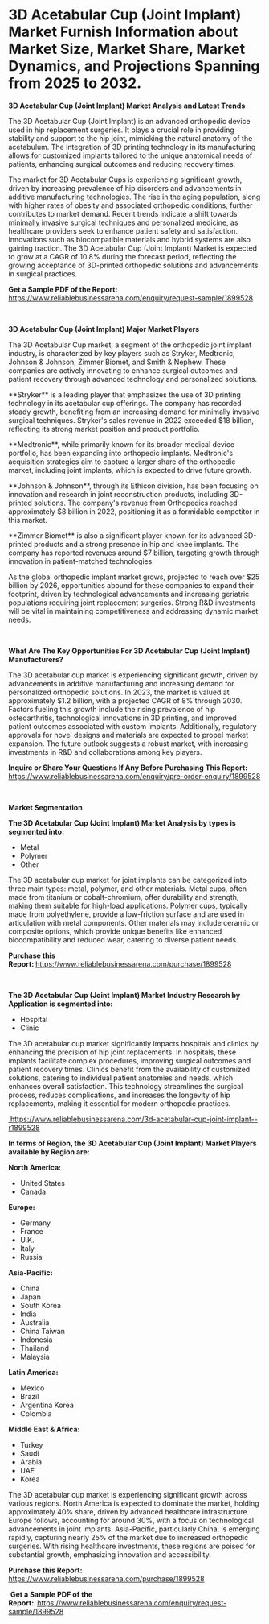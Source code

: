 <p><h1>3D Acetabular Cup (Joint Implant) Market Furnish Information about Market Size, Market Share, Market Dynamics, and Projections Spanning from 2025 to 2032.</h1></p><p><strong>3D Acetabular Cup (Joint Implant) Market Analysis and Latest Trends</strong></p>
<p><p>The 3D Acetabular Cup (Joint Implant) is an advanced orthopedic device used in hip replacement surgeries. It plays a crucial role in providing stability and support to the hip joint, mimicking the natural anatomy of the acetabulum. The integration of 3D printing technology in its manufacturing allows for customized implants tailored to the unique anatomical needs of patients, enhancing surgical outcomes and reducing recovery times.</p><p>The market for 3D Acetabular Cups is experiencing significant growth, driven by increasing prevalence of hip disorders and advancements in additive manufacturing technologies. The rise in the aging population, along with higher rates of obesity and associated orthopedic conditions, further contributes to market demand. Recent trends indicate a shift towards minimally invasive surgical techniques and personalized medicine, as healthcare providers seek to enhance patient safety and satisfaction. Innovations such as biocompatible materials and hybrid systems are also gaining traction. The 3D Acetabular Cup (Joint Implant) Market is expected to grow at a CAGR of 10.8% during the forecast period, reflecting the growing acceptance of 3D-printed orthopedic solutions and advancements in surgical practices.</p></p>
<p><strong>Get a Sample PDF of the Report:&nbsp;</strong> <a href="https://www.reliablebusinessarena.com/enquiry/request-sample/1899528?utm_campaign=2956&utm_medium=2&utm_source=Github&utm_content=ia&utm_term=16042025&utm_id=3d-acetabular-cup-joint-implant">https://www.reliablebusinessarena.com/enquiry/request-sample/1899528</a></p>
<p>&nbsp;</p>
<p><strong>3D Acetabular Cup (Joint Implant) Major Market Players</strong></p>
<p><p>The 3D Acetabular Cup market, a segment of the orthopedic joint implant industry, is characterized by key players such as Stryker, Medtronic, Johnson & Johnson, Zimmer Biomet, and Smith & Nephew. These companies are actively innovating to enhance surgical outcomes and patient recovery through advanced technology and personalized solutions.</p><p>**Stryker** is a leading player that emphasizes the use of 3D printing technology in its acetabular cup offerings. The company has recorded steady growth, benefiting from an increasing demand for minimally invasive surgical techniques. Stryker's sales revenue in 2022 exceeded $18 billion, reflecting its strong market position and product portfolio.</p><p>**Medtronic**, while primarily known for its broader medical device portfolio, has been expanding into orthopedic implants. Medtronic's acquisition strategies aim to capture a larger share of the orthopedic market, including joint implants, which is expected to drive future growth.</p><p>**Johnson & Johnson**, through its Ethicon division, has been focusing on innovation and research in joint reconstruction products, including 3D-printed solutions. The company's revenue from Orthopedics reached approximately $8 billion in 2022, positioning it as a formidable competitor in this market.</p><p>**Zimmer Biomet** is also a significant player known for its advanced 3D-printed products and a strong presence in hip and knee implants. The company has reported revenues around $7 billion, targeting growth through innovation in patient-matched technologies.</p><p>As the global orthopedic implant market grows, projected to reach over $25 billion by 2026, opportunities abound for these companies to expand their footprint, driven by technological advancements and increasing geriatric populations requiring joint replacement surgeries. Strong R&D investments will be vital in maintaining competitiveness and addressing dynamic market needs.</p></p>
<p>&nbsp;</p>
<p><strong>What Are The Key Opportunities For 3D Acetabular Cup (Joint Implant) Manufacturers?</strong></p>
<p><p>The 3D acetabular cup market is experiencing significant growth, driven by advancements in additive manufacturing and increasing demand for personalized orthopedic solutions. In 2023, the market is valued at approximately $1.2 billion, with a projected CAGR of 8% through 2030. Factors fueling this growth include the rising prevalence of hip osteoarthritis, technological innovations in 3D printing, and improved patient outcomes associated with custom implants. Additionally, regulatory approvals for novel designs and materials are expected to propel market expansion. The future outlook suggests a robust market, with increasing investments in R&D and collaborations among key players.</p></p>
<p><strong>Inquire or Share Your Questions If Any Before Purchasing This Report:</strong> <a href="https://www.reliablebusinessarena.com/enquiry/pre-order-enquiry/1899528?utm_campaign=2956&utm_medium=2&utm_source=Github&utm_content=ia&utm_term=16042025&utm_id=3d-acetabular-cup-joint-implant">https://www.reliablebusinessarena.com/enquiry/pre-order-enquiry/1899528</a></p>
<p>&nbsp;</p>
<p><strong>Market Segmentation</strong></p>
<p><strong>The 3D Acetabular Cup (Joint Implant) Market Analysis by types is segmented into:</strong></p>
<p><ul><li>Metal</li><li>Polymer</li><li>Other</li></ul></p>
<p><p>The 3D acetabular cup market for joint implants can be categorized into three main types: metal, polymer, and other materials. Metal cups, often made from titanium or cobalt-chromium, offer durability and strength, making them suitable for high-load applications. Polymer cups, typically made from polyethylene, provide a low-friction surface and are used in articulation with metal components. Other materials may include ceramic or composite options, which provide unique benefits like enhanced biocompatibility and reduced wear, catering to diverse patient needs.</p></p>
<p><strong>Purchase this Report:&nbsp;</strong><a href="https://www.reliablebusinessarena.com/purchase/1899528?utm_campaign=2956&utm_medium=2&utm_source=Github&utm_content=ia&utm_term=16042025&utm_id=3d-acetabular-cup-joint-implant">https://www.reliablebusinessarena.com/purchase/1899528</a></p>
<p>&nbsp;</p>
<p><strong>The 3D Acetabular Cup (Joint Implant) Market Industry Research by Application is segmented into:</strong></p>
<p><ul><li>Hospital</li><li>Clinic</li></ul></p>
<p><p>The 3D acetabular cup market significantly impacts hospitals and clinics by enhancing the precision of hip joint replacements. In hospitals, these implants facilitate complex procedures, improving surgical outcomes and patient recovery times. Clinics benefit from the availability of customized solutions, catering to individual patient anatomies and needs, which enhances overall satisfaction. This technology streamlines the surgical process, reduces complications, and increases the longevity of hip replacements, making it essential for modern orthopedic practices.</p></p>
<p><a href="https://www.reliablebusinessarena.com/3d-acetabular-cup-joint-implant--r1899528?utm_campaign=2956&utm_medium=2&utm_source=Github&utm_content=ia&utm_term=16042025&utm_id=3d-acetabular-cup-joint-implant">&nbsp;https://www.reliablebusinessarena.com/3d-acetabular-cup-joint-implant--r1899528</a></p>
<p><strong>In terms of Region, the 3D Acetabular Cup (Joint Implant) Market Players available by Region are:</strong></p>
<p>
    <p> <strong> North America: </strong>
        <ul>
            <li>United States</li>
            <li>Canada</li>
        </ul>
        </p> 
    <p> <strong> Europe: </strong>
        <ul>
            <li>Germany</li>
            <li>France</li>
            <li>U.K.</li>
            <li>Italy</li>
            <li>Russia</li>
        </ul>
        </p> 
    <p> <strong> Asia-Pacific: </strong>
        <ul>
            <li>China</li>
            <li>Japan</li>
            <li>South Korea</li>
            <li>India</li>
            <li>Australia</li>
            <li>China Taiwan</li>
            <li>Indonesia</li>
            <li>Thailand</li>
            <li>Malaysia</li>
        </ul>
        </p> 
    <p> <strong> Latin America: </strong>
        <ul>
            <li>Mexico</li>
            <li>Brazil</li>
            <li>Argentina Korea</li>
            <li>Colombia</li>
        </ul>
        </p> 
    <p> <strong> Middle East & Africa: </strong>
        <ul>
            <li>Turkey</li>
            <li>Saudi</li>
            <li>Arabia</li>
            <li>UAE</li>
            <li>Korea</li>
        </ul>
    </p>
    </p>
<p><p>The 3D acetabular cup market is experiencing significant growth across various regions. North America is expected to dominate the market, holding approximately 40% share, driven by advanced healthcare infrastructure. Europe follows, accounting for around 30%, with a focus on technological advancements in joint implants. Asia-Pacific, particularly China, is emerging rapidly, capturing nearly 25% of the market due to increased orthopedic surgeries. With rising healthcare investments, these regions are poised for substantial growth, emphasizing innovation and accessibility.</p></p>
<p><strong>Purchase this Report: </strong><a href="https://www.reliablebusinessarena.com/purchase/1899528?utm_campaign=2956&utm_medium=2&utm_source=Github&utm_content=ia&utm_term=16042025&utm_id=3d-acetabular-cup-joint-implant">https://www.reliablebusinessarena.com/purchase/1899528</a></p>
<p>&nbsp;<strong>Get a Sample PDF of the Report:&nbsp;&nbsp;</strong><a href="https://www.reliablebusinessarena.com/enquiry/request-sample/1899528?utm_campaign=2956&utm_medium=2&utm_source=Github&utm_content=ia&utm_term=16042025&utm_id=3d-acetabular-cup-joint-implant">https://www.reliablebusinessarena.com/enquiry/request-sample/1899528</a></p>
<p><strong></strong></p>
<p><p></p><p></p><p></p></p>